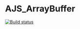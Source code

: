 # AJS_ArrayBuffer

[![Build status](https://ci.appveyor.com/api/projects/status/st6g89lh5hj69vc6/branch/main?svg=true)](https://ci.appveyor.com/project/DjReactive/ajs-arraybuffer/branch/main)
